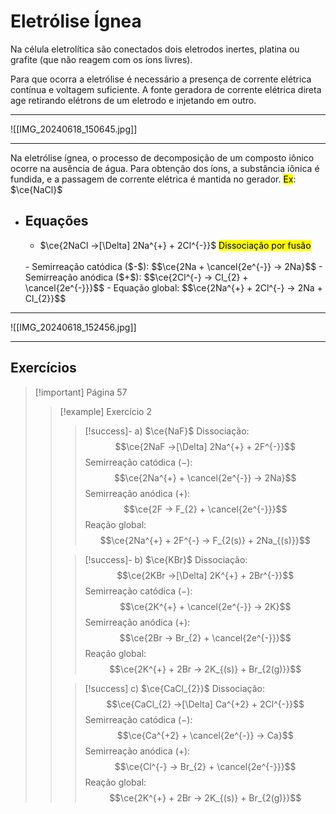 # Eletrólise Ígnea

Na célula eletrolítica são conectados dois eletrodos inertes, platina ou grafite (que não reagem com os íons livres).

Para que ocorra a eletrólise é necessário a presença de corrente elétrica contínua e voltagem suficiente. A fonte geradora de corrente elétrica direta age retirando elétrons de um eletrodo e injetando em outro.

---

![[IMG_20240618_150645.jpg]]

---

Na eletrólise ígnea, o processo de decomposição de um composto iônico ocorre na ausência de água. Para obtenção dos íons, a substância iônica é fundida, e a passagem de corrente elétrica é mantida no gerador.
<mark class="hltr-red">Ex</mark>: $\ce{NaCl}$

- ## Equações
    - $\ce{2NaCl ->[\Delta] 2Na^{+} + 2Cl^{-}}$ <mark class="hltr-red">Dissociação por fusão</mark>
    <br>
    - Semirreação catódica ($-$): $$\ce{2Na + \cancel{2e^{-}} -> 2Na}$$
    - Semirreação anódica ($+$): $$\ce{2Cl^{-} -> Cl_{2} + \cancel{2e^{-}}}$$
    - Equação global: $$\ce{2Na^{+} + 2Cl^{-} -> 2Na + Cl_{2}}$$
    <br>

---

![[IMG_20240618_152456.jpg]]

---

## Exercícios

> [!important] Página 57
> > [!example] Exercício 2
> > > [!success]- a) $\ce{NaF}$
> > > Dissociação: $$\ce{2NaF ->[\Delta] 2Na^{+} + 2F^{-}}$$
> > > Semirreação catódica ($-$): $$\ce{2Na^{+} + \cancel{2e^{-}} -> 2Na}$$
> > > Semirreação anódica ($+$): $$\ce{2F -> F_{2} + \cancel{2e^{-}}}$$
> > > Reação global: $$\ce{2Na^{+} + 2F^{-} -> F_{2(s)} + 2Na_{(s)}}$$
> >
> > > [!success]- b) $\ce{KBr}$
> > > Dissociação: $$\ce{2KBr ->[\Delta] 2K^{+} + 2Br^{-}}$$
> > > Semirreação catódica ($-$): $$\ce{2K^{+} + \cancel{2e^{-}} -> 2K}$$
> > > Semirreação anódica ($+$): $$\ce{2Br -> Br_{2} + \cancel{2e^{-}}}$$
> > > Reação global: $$\ce{2K^{+} + 2Br -> 2K_{(s)} + Br_{2(g)}}$$
> > 
> > > [!success] c) $\ce{CaCl_{2}}$
> > > Dissociação: $$\ce{CaCl_{2} ->[\Delta] Ca^{+2} + 2Cl^{-}}$$
> > > Semirreação catódica ($-$): $$\ce{Ca^{+2} + \cancel{2e^{-}} -> Ca}$$
> > > Semirreação anódica ($+$): $$\ce{Cl^{-} -> Br_{2} + \cancel{2e^{-}}}$$
> > > Reação global: $$\ce{2K^{+} + 2Br -> 2K_{(s)} + Br_{2(g)}}$$